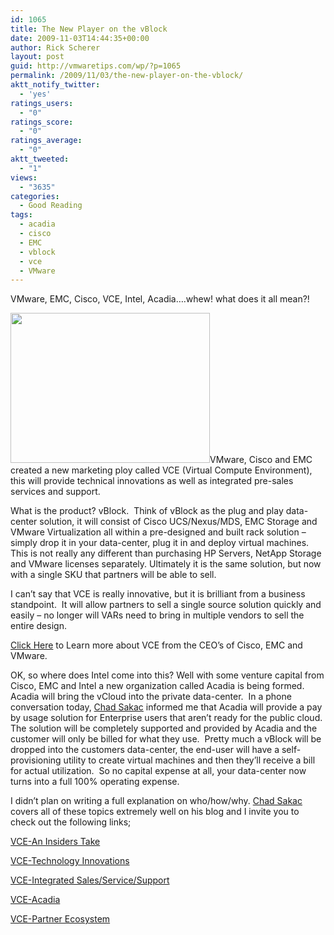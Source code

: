 ```yaml
---
id: 1065
title: The New Player on the vBlock
date: 2009-11-03T14:44:35+00:00
author: Rick Scherer
layout: post
guid: http://vmwaretips.com/wp/?p=1065
permalink: /2009/11/03/the-new-player-on-the-vblock/
aktt_notify_twitter:
  - 'yes'
ratings_users:
  - "0"
ratings_score:
  - "0"
ratings_average:
  - "0"
aktt_tweeted:
  - "1"
views:
  - "3635"
categories:
  - Good Reading
tags:
  - acadia
  - cisco
  - EMC
  - vblock
  - vce
  - VMware
---
```

VMware, EMC, Cisco, VCE, Intel, Acadia&#8230;.whew! what does it all mean?! 

<img class="alignright size-full wp-image-1066" title="vblock" src="http://vmwaretips.com/wp/wp-content/uploads/2009/11/vblock.png" alt="" width="319" height="240" srcset="http://vmwaretips.com/wp/wp-content/uploads/2009/11/vblock.png 319w, http://vmwaretips.com/wp/wp-content/uploads/2009/11/vblock-300x225.png 300w" sizes="(max-width: 319px) 100vw, 319px" />VMware, Cisco and EMC created a new marketing ploy called VCE (Virtual Compute Environment), this will provide technical innovations as well as integrated pre-sales services and support.

What is the product? vBlock.  Think of vBlock as the plug and play data-center solution, it will consist of Cisco UCS/Nexus/MDS, EMC Storage and VMware Virtualization all within a pre-designed and built rack solution &#8211; simply drop it in your data-center, plug it in and deploy virtual machines.  This is not really any different than purchasing HP Servers, NetApp Storage and VMware licenses separately. Ultimately it is the same solution, but now with a single SKU that partners will be able to sell.

I can&#8217;t say that VCE is really innovative, but it is brilliant from a business standpoint.  It will allow partners to sell a single source solution quickly and easily &#8211; no longer will VARs need to bring in multiple vendors to sell the entire design.

[Click Here](http://www.youtube.com/v/1yt9VevClrY) to Learn more about VCE from the CEO&#8217;s of Cisco, EMC and VMware.

OK, so where does Intel come into this? Well with some venture capital from Cisco, EMC and Intel a new organization called Acadia is being formed.  Acadia will bring the vCloud into the private data-center.  In a phone conversation today, <a href="http://virtualgeek.typepad.com" target="_blank">Chad Sakac</a> informed me that Acadia will provide a pay by usage solution for Enterprise users that aren&#8217;t ready for the public cloud. The solution will be completely supported and provided by Acadia and the customer will only be billed for what they use.  Pretty much a vBlock will be dropped into the customers data-center, the end-user will have a self-provisioning utility to create virtual machines and then they&#8217;ll receive a bill for actual utilization.  So no capital expense at all, your data-center now turns into a full 100% operating expense.

I didn&#8217;t plan on writing a full explanation on who/how/why. <a href="http://virtualgeek.typepad.com" target="_blank">Chad Sakac</a> covers all of these topics extremely well on his blog and I invite you to check out the following links;

<a href="http://virtualgeek.typepad.com/virtual_geek/2009/11/virtual-compute-environment-an-insiders-take.html" target="_blank">VCE-An Insiders Take</a>

<a href="http://virtualgeek.typepad.com/virtual_geek/2009/11/virtual-compute-environment-technology-innovations.html" target="_blank">VCE-Technology Innovations</a>

<a href="http://virtualgeek.typepad.com/virtual_geek/2009/11/virtual-compute-announcement-integrated-salesservicesupport.html" target="_blank">VCE-Integrated Sales/Service/Support</a>

<a href="http://virtualgeek.typepad.com/virtual_geek/2009/11/virtual-compute-environment-solutions-venture-and-investment.html" target="_blank">VCE-Acadia</a>

<a href="http://virtualgeek.typepad.com/virtual_geek/2009/11/virtual-compute-environment-vblock-partner-ecosystem.html" target="_blank">VCE-Partner Ecosystem</a>